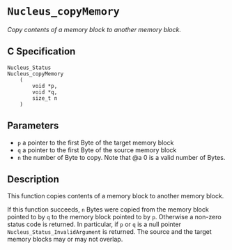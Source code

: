 # `Nucleus_copyMemory`
*Copy contents of a memory block to another memory block.*

## C Specification
```
Nucleus_Status
Nucleus_copyMemory
    (
        void *p,
        void *q,
        size_t n
    )
```

## Parameters
- `p` a pointer to the first Byte of the target memory block
- `q` a pointer to the first Byte of the source memory block
- `n` the number of Byte to copy. Note that @a 0 is a valid number of Bytes.

## Description
This function copies contents of a memory block to another memory block.

If this function succeeds, `n` Bytes were copied from the memory block pointed to by `q` to the memory block pointed to by `p`.
Otherwise a non-zero status code is returned. In particular, if `p` or `q` is a null pointer `Nucleus_Status_InvalidArgument` is returned.
The source and the target memory blocks may or may not overlap.
